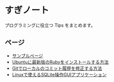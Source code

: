 # すぎノート

プログラミングに役立つ Tips をまとめます。

## ページ

- [サンプルページ](./sample-page)
- [Ubuntuに最新版のRubyをインストールする方法](./ubuntu-install-ruby)
- [Gitでローカルのコミット履歴を修正する方法](./git-modify-log)
- [Linuxで使えるSQLite操作GUIアプリケーション](./sqlitebrowser)

